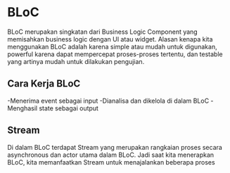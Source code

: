 # BLoC

BLoC merupakan singkatan dari Business Logic Component yang memisahkan business logic dengan UI atau widget. Alasan kenapa kita menggunakan BLoC adalah karena simple atau mudah untuk digunakan, powerful karena dapat mempercepat proses-proses tertentu, dan testable yang artinya mudah untuk dilakukan pengujian.

## Cara Kerja BLoC
-Menerima event sebagai input
-Dianalisa dan dikelola di dalam BLoC
-Menghasil state sebagai output

## Stream
Di dalam BLoC terdapat Stream yang merupakan rangkaian proses secara asynchronous dan actor utama dalam BLoC. Jadi saat kita menerapkan BLoC, kita memanfaatkan Stream untuk menajalankan beberapa proses 